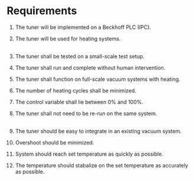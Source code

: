 # Requirements

1. The tuner will be implemented on a Beckhoff PLC (IPC).
2. The tuner will be used for heating systems.<br><br>

3. The tuner shall be tested on a small-scale test setup.
4. The tuner shall run and complete without human intervention.
5. The tuner shall function on full-scale vacuum systems with heating.
6. The number of heating cycles shall be minimized.
7. The control variable shall lie between 0% and 100%.
8. The tuner shall not need to be re-run on the same system.<br><br>

9. The tuner should be easy to integrate in an existing vacuum system.
11. Overshoot should be minimized.
12. System should reach set temperature as quickly as possible.
13. The temperature should stabalize on the set temperature as accurately as possible.